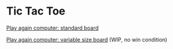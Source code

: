 # Tic Tac Toe

[Play again computer: standard board](computer.html)

[Play again computer: variable size board](local.html) (WIP, no win condition)
